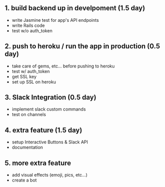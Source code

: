 ## 1. build backend up in develpoment (1.5 day)
* write Jasmine test for app's API endpoints
* write Rails code
* test w/o auth_token

## 2. push to heroku / run the app in production (0.5 day)
* take care of gems, etc... before pushing to heroku
* test w/ auth_token
* get SSL key
* set up SSL on heroku

## 3. Slack Integration (0.5 day)
* implement slack custom commands
* test on channels

## 4. extra feature (1.5 day)
* setup Interactive Buttons & Slack API
* documentation

## 5. more extra feature
* add visual effects (emoji, pics, etc...)
* create a bot
